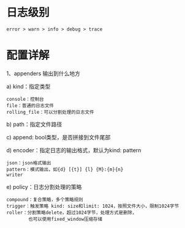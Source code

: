 # 日志级别
    error > warn > info > debug > trace

# 配置详解

1、appenders 输出到什么地方

a) kind：指定类型

    console：控制台
    file：普通的日志文件
    rolling_file：可以分割处理的日志文件

b) path：指定文件路径

c) append: bool类型，是否拼接到文件尾部

d) encoder：指定日志的输出格式，默认为kind: pattern

    json：json格式输出
    pattern：模式输出，如{d} [{t}] {l} {M}:{m}{n}
    writer

e) policy：日志分割处理的策略

    compound：复合策略，多个策略规则
    trigger：触发策略 kind: size和limit: 1024，按照文件大小，限制1024字节
    roller：分割策略delete，超过1024字节，处理方式是删除，
            也可以使用fixed_window压缩存储